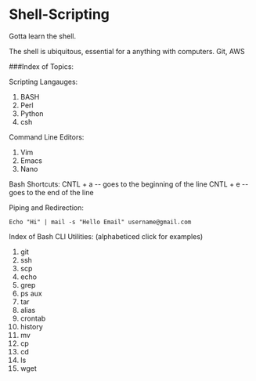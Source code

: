 Shell-Scripting
===============

Gotta learn the shell.

The shell is ubiquitous, essential for a anything with computers.  Git, AWS


###Index of Topics:


Scripting Langauges:

1. BASH
2. Perl
3. Python
4. csh


Command Line Editors:

1. Vim
2. Emacs
3. Nano




Bash Shortcuts:
CNTL + a  -- goes to the beginning of the line
CNTL + e  -- goes to the end of the line




Piping and Redirection:

`Echo "Hi" | mail -s "Hello Email" username@gmail.com`

Index of Bash CLI Utilities:
(alphabeticed click for examples)
1. git
2. ssh
3. scp
4. echo
5. grep
6. ps aux
7. tar
8. alias
9. crontab
10. history
11. mv
12. cp
13. cd
14. ls
15. wget







